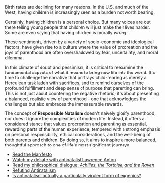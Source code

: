 
Birth rates are declining for many reasons. In the U.S. and much of the West, having children is increasingly seen as a burden not worth bearing.

Certainly, having children is a personal choice. But many voices are out there telling young people that children will just make their lives harder. Some are even saying that having children is morally _wrong_.

These sentiments, driven by a variety of socio-economic and ideological factors, have given rise to a culture where the value of procreation and the joys of parenthood are often overshadowed by fear, uncertainty, and moral dilemma.

In this climate of doubt and pessimism, it is critical to reexamine the fundamental aspects of what it means to bring new life into the world. It's time to challenge the narrative that portrays child-rearing as merely a Herculean task laden with sacrifices, and to remind ourselves of the profound fulfillment and deep sense of purpose that parenting can bring. This is not just about countering the negative rhetoric; it's about presenting a balanced, realistic view of parenthood - one that acknowledges the challenges but also embraces the immeasurable rewards.

The concept of **Responsible Natalism** doesn't naively glorify parenthood, nor does it ignore the complexities of modern life. Instead, it offers a considered stance that values procreation and parenting as essential, rewarding parts of the human experience, tempered with a strong emphasis on personal responsibility, ethical considerations, and the well-being of both parents and children. By doing so, it aims to inspire a more balanced, thoughtful approach to one of life's most significant journeys.

- [Read the Manifesto](posts/manifesto)
- [Watch my debate with antinatalist Lawrence Anton](posts/video)
- [Read my philosophical dialogue: *Achilles, the Tortoise, and the Raven*](posts/raven)
- [Refuting Antinatalism](posts/refuting)
- [Is antinatalism actually a particularly virulent form of eugenics?](posts/antipatigenics)
